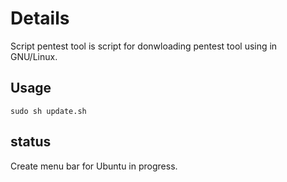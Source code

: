 Details
==
Script pentest tool is script for donwloading pentest tool using in GNU/Linux.

Usage
---
	sudo sh update.sh

status
---
Create menu bar for Ubuntu in progress.
